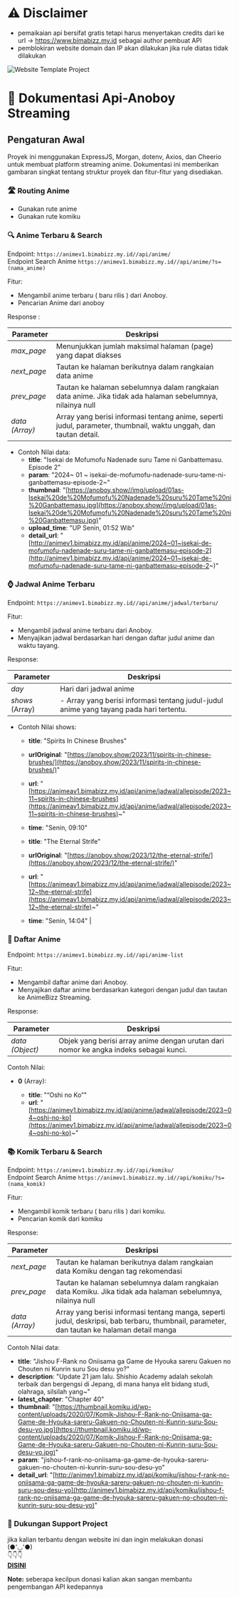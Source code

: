# ⚠️ Disclaimer

 - pemaikaian api bersifat gratis tetapi harus menyertakan credits dari ke url ->
   https://www.bimabizz.my.id sebagai author pembuat API
 - pemblokiran website domain dan IP akan dilakukan jika rule diatas
   tidak dilakukan

![Website Template Project](https://github.com/BimaBizz/Api-Anoboy-Docs/assets/98264074/21e0e364-8065-4e8f-a10e-dac7d3380143)

# 📘 Dokumentasi Api-Anoboy Streaming

## Pengaturan Awal

Proyek ini menggunakan ExpressJS, Morgan, dotenv, Axios, dan Cheerio untuk membuat platform streaming anime. Dokumentasi ini memberikan gambaran singkat tentang struktur proyek dan fitur-fitur yang disediakan.

### 🛣️ Routing Anime

-   Gunakan rute anime
-   Gunakan rute komiku

### 🔍 Anime Terbaru & Search

Endpoint: `https://animev1.bimabizz.my.id//api/anime/` <br/>
Endpoint Search Anime `https://animev1.bimabizz.my.id//api/anime/?s=(nama_anime)`

Fitur:

-   Mengambil anime terbaru ( baru rilis ) dari Anoboy.
-   Pencarian Anime dari anoboy

Response : 

|Parameter|Deskripsi  |
|--|--|
| *max_page* | Menunjukkan jumlah maksimal halaman (page) yang dapat diakses |
| *next_page* | Tautan ke halaman berikutnya dalam rangkaian data anime |
| *prev_page* | Tautan ke halaman sebelumnya dalam rangkaian data anime. Jika tidak ada halaman sebelumnya, nilainya null |
|*data (Array)*| Array yang berisi informasi tentang anime, seperti judul, parameter, thumbnail, waktu unggah, dan tautan detail.|
-   Contoh Nilai data:
    -   **title**: "Isekai de Mofumofu Nadenade suru Tame ni Ganbattemasu. Episode 2"
    -   **param**: "2024~ 01 ~ isekai-de-mofumofu-nadenade-suru-tame-ni-ganbattemasu-episode-2~"
    -   **thumbnail**: "[https://anoboy.show//img/upload/01as-Isekai%20de%20Mofumofu%20Nadenade%20suru%20Tame%20ni%20Ganbattemasu.jpg](https://anoboy.show//img/upload/01as-Isekai%20de%20Mofumofu%20Nadenade%20suru%20Tame%20ni%20Ganbattemasu.jpg)"
    -   **upload_time**: "UP Senin, 01:52 Wib"
    -   **detail_url**: "[http://animev1.bimabizz.my.id/api/anime/2024~01~isekai-de-mofumofu-nadenade-suru-tame-ni-ganbattemasu-episode-2](http://animev1.bimabizz.my.id/api/anime/2024~01~isekai-de-mofumofu-nadenade-suru-tame-ni-ganbattemasu-episode-2~)" 


### ⌚ Jadwal Anime Terbaru

Endpoint: `https://animev1.bimabizz.my.id//api/anime/jadwal/terbaru/`

Fitur:

-   Mengambil jadwal anime terbaru dari Anoboy.
-   Menyajikan jadwal berdasarkan hari dengan daftar judul anime dan waktu tayang.

Response:

| Parameter | Deskripsi |
|--|--|
| *day* | Hari dari jadwal anime |
|*shows* (Array)| -   Array yang berisi informasi tentang judul-judul anime yang tayang pada hari tertentu.
-   Contoh Nilai shows:
    -   **title**: "Spirits In Chinese Brushes"
        
    -   **urlOriginal**: "[https://anoboy.show/2023/11/spirits-in-chinese-brushes/](https://anoboy.show/2023/11/spirits-in-chinese-brushes/)"
        
    -   **url**: "[https://animeav1.bimabizz.my.id/api/anime/jadwal/allepisode/2023~11~spirits-in-chinese-brushes](https://animeav1.bimabizz.my.id/api/anime/jadwal/allepisode/2023~11~spirits-in-chinese-brushes)~"
        
    -   **time**: "Senin, 09:10"
        
    -   **title**: "The Eternal Strife"
        
    -   **urlOriginal**: "[https://anoboy.show/2023/12/the-eternal-strife/](https://anoboy.show/2023/12/the-eternal-strife/)"
        
    -   **url**: "[https://animeav1.bimabizz.my.id/api/anime/jadwal/allepisode/2023~12~the-eternal-strife](https://animeav1.bimabizz.my.id/api/anime/jadwal/allepisode/2023~12~the-eternal-strife)~"
        
    -   **time**: "Senin, 14:04" |


### 📃 Daftar Anime

Endpoint: `https://animev1.bimabizz.my.id//api/anime-list`

Fitur:

-   Mengambil daftar anime dari Anoboy.
-   Menyajikan daftar anime berdasarkan kategori dengan judul dan tautan ke AnimeBizz Streaming.

Response:

| Parameter | Deskripsi |
|--|--|
| *data (Object)* | Objek yang berisi array anime dengan urutan dari nomor ke angka indeks sebagai kunci. |

Contoh Nilai:

-   **0** (Array):
    
    -   **title**: "“Oshi no Ko”"
    -   **url**: "[https://animev1.bimabizz.my.id/api/anime/jadwal/allepisode/2023~04~oshi-no-ko](https://animev1.bimabizz.my.id/api/anime/jadwal/allepisode/2023~04~oshi-no-ko)~"

### 📚 Komik Terbaru & Search

Endpoint: `https://animev1.bimabizz.my.id//api/komiku/` <br/>
Endpoint Search Anime `https://animev1.bimabizz.my.id//api/komiku/?s=(nama_komik)`

Fitur:

-   Mengambil komik terbaru ( baru rilis ) dari komiku.
-   Pencarian komik dari komiku

Response:

| Parameter | Deskripsi |
|--|--|
| *next_page* | Tautan ke halaman berikutnya dalam rangkaian data Komiku dengan tag rekomendasi |
|*prev_page*| Tautan ke halaman sebelumnya dalam rangkaian data Komiku. Jika tidak ada halaman sebelumnya, nilainya null |
|*data (Array)*|Array yang berisi informasi tentang manga, seperti judul, deskripsi, bab terbaru, thumbnail, parameter, dan tautan ke halaman detail manga|

Contoh Nilai data:

-   **title**: "Jishou F-Rank no Oniisama ga Game de Hyouka sareru Gakuen no Chouten ni Kunrin suru Sou desu yo?"
-   **description**: "Update 21 jam lalu. Shishio Academy adalah sekolah terbaik dan bergengsi di Jepang, di mana hanya elit bidang studi, olahraga, silsilah yang~"
-   **latest_chapter**: "Chapter 40"
-   **thumbnail**: "[https://thumbnail.komiku.id/wp-content/uploads/2020/07/Komik-Jishou-F-Rank-no-Oniisama-ga-Game-de-Hyouka-sareru-Gakuen-no-Chouten-ni-Kunrin-suru-Sou-desu-yo.jpg](https://thumbnail.komiku.id/wp-content/uploads/2020/07/Komik-Jishou-F-Rank-no-Oniisama-ga-Game-de-Hyouka-sareru-Gakuen-no-Chouten-ni-Kunrin-suru-Sou-desu-yo.jpg)"
-   **param**: "jishou-f-rank-no-oniisama-ga-game-de-hyouka-sareru-gakuen-no-chouten-ni-kunrin-suru-sou-desu-yo"
-   **detail_url**: "[http://animev1.bimabizz.my.id/api/komiku/jishou-f-rank-no-oniisama-ga-game-de-hyouka-sareru-gakuen-no-chouten-ni-kunrin-suru-sou-desu-yo](http://animev1.bimabizz.my.id/api/komiku/jishou-f-rank-no-oniisama-ga-game-de-hyouka-sareru-gakuen-no-chouten-ni-kunrin-suru-sou-desu-yo)"


### 🥰 Dukungan Support Project

jika kalian terbantu dengan website ini dan ingin melakukan donasi<br/>
(●'◡'●)<br/>
👇👇👇<br/>
**[DISINI](https://saweria.co/BimaBizz)**

**Note:** seberapa kecilpun donasi kalian akan sangan membantu pengembangan API kedepannya
